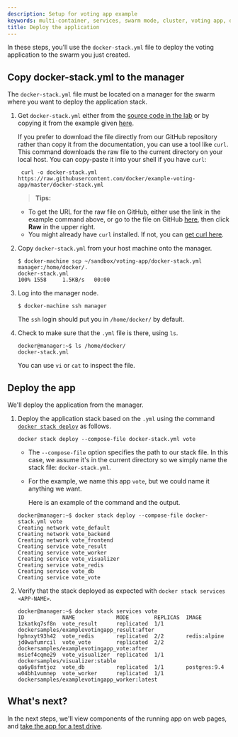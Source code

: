 ```yaml
---
description: Setup for voting app example
keywords: multi-container, services, swarm mode, cluster, voting app, docker-stack.yml, docker stack deploy
title: Deploy the application
---
```


In these steps, you'll use the `docker-stack.yml` file to
deploy the voting application to the swarm you just created.

## Copy docker-stack.yml to the manager

The `docker-stack.yml` file must be located on a manager for the swarm where you want to deploy the application stack.

1.  Get `docker-stack.yml` either from the [source code in the lab](https://github.com/docker/example-voting-app/blob/master/docker-stack.yml) or by copying it from the example given [here](index.md#docker-stackyml-deployment-configuration-file).

    If you prefer to download the file directly from our GitHub
    repository rather than copy it from the documentation, you can use a tool like `curl`. This command downloads the raw file to the current directory on your local host. You can copy-paste it into your shell if you have `curl`:

    ```
     curl -o docker-stack.yml https://raw.githubusercontent.com/docker/example-voting-app/master/docker-stack.yml
    ```

    >**Tips:**
    >
    *  To get the URL for the raw file on GitHub, either use the link in the example command above, or go to the file on GitHub [here](https://github.com/docker/example-voting-app/blob/master/docker-stack.yml), then click **Raw** in the upper right.
    *  You might already have `curl` installed. If not, you can [get curl here](https://curl.haxx.se/).

2.  Copy `docker-stack.yml` from your host machine onto the manager.

    ```
    $ docker-machine scp ~/sandbox/voting-app/docker-stack.yml manager:/home/docker/.
    docker-stack.yml                                                                      100% 1558     1.5KB/s   00:00
    ```

3.  Log into the manager node.

    ```
    $ docker-machine ssh manager
    ```

    The `ssh` login should put you in `/home/docker/` by default.

4.  Check to make sure that the `.yml` file is there, using `ls`.

    ```
    docker@manager:~$ ls /home/docker/
    docker-stack.yml
    ```

    You can use `vi` or `cat` to inspect the file.

## Deploy the app

We'll deploy the application from the manager.

1.  Deploy the application stack based on the `.yml` using the command
[`docker stack deploy`](/engine/reference/commandline/stack_deploy.md) as follows.

    ```
    docker stack deploy --compose-file docker-stack.yml vote
    ```

    * The `--compose-file` option specifies the path to our stack file. In this case, we assume it's in the current directory so we simply name the stack file: `docker-stack.yml`.

    * For the example, we name this app `vote`, but we could name it anything we want.

      Here is an example of the command and the output.

    ```
    docker@manager:~$ docker stack deploy --compose-file docker-stack.yml vote
    Creating network vote_default
    Creating network vote_backend
    Creating network vote_frontend
    Creating service vote_result
    Creating service vote_worker
    Creating service vote_visualizer
    Creating service vote_redis
    Creating service vote_db
    Creating service vote_vote
    ```

2.  Verify that the stack deployed as expected with `docker stack services <APP-NAME>`.

    ```
    docker@manager:~$ docker stack services vote
    ID            NAME             MODE        REPLICAS  IMAGE
    1zkatkq7sf8n  vote_result      replicated  1/1       dockersamples/examplevotingapp_result:after
    hphnxyt93h42  vote_redis       replicated  2/2       redis:alpine
    jd0wafumrcil  vote_vote        replicated  2/2       dockersamples/examplevotingapp_vote:after
    msief4cqme29  vote_visualizer  replicated  1/1       dockersamples/visualizer:stable
    qa6y8sfmtjoz  vote_db          replicated  1/1       postgres:9.4
    w04bh1vumnep  vote_worker      replicated  1/1       dockersamples/examplevotingapp_worker:latest
    ```

## What's next?

In the next steps, we'll view components of the running app
on web pages, and [take the app for a test drive](test-drive.md).
